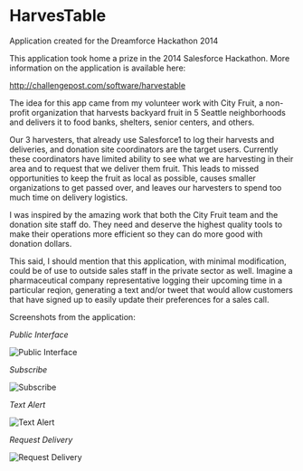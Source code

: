# HarvesTable
Application created for the Dreamforce Hackathon 2014

This application took home a prize in the 2014 Salesforce Hackathon.  More information on the application is available here:

http://challengepost.com/software/harvestable

The idea for this app came from my volunteer work with City Fruit, a non-profit organization that harvests backyard fruit in 5 Seattle neighborhoods and delivers it to food banks, shelters, senior centers, and others.

Our 3 harvesters, that already use Salesforce1 to log their harvests and deliveries, and donation site coordinators are the target users. Currently these coordinators have limited ability to see what we are harvesting in their area and to request that we deliver them fruit. This leads to missed opportunities to keep the fruit as local as possible, causes smaller organizations to get passed over, and leaves our harvesters to spend too much time on delivery logistics.

I was inspired by the amazing work that both the City Fruit team and the donation site staff do. They need and deserve the highest quality tools to make their operations more efficient so they can do more good with donation dollars.

This said, I should mention that this application, with minimal modification, could be of use to outside sales staff in the private sector as well. Imagine a pharmaceutical company representative logging their upcoming time in a particular reqion, generating a text and/or tweet that would allow customers that have signed up to easily update their preferences for a sales call.

Screenshots from the application:

*Public Interface*

![Public Interface](https://raw.githubusercontent.com/kaypro4/harvestable/master/images/gallery1.jpg)

*Subscribe*

![Subscribe](https://raw.githubusercontent.com/kaypro4/harvestable/master/images/gallery2.jpg)

*Text Alert*

![Text Alert](https://raw.githubusercontent.com/kaypro4/harvestable/master/images/gallery3.jpg)

*Request Delivery*

![Request Delivery](https://raw.githubusercontent.com/kaypro4/harvestable/master/images/gallery4.jpg)

